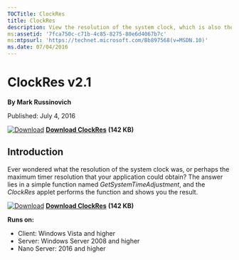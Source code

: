 ```yaml
--- 
TOCTitle: ClockRes
title: ClockRes
description: View the resolution of the system clock, which is also the maximum timer resolution.
ms:assetid: '7fca750c-c71b-4c85-8275-80e6d4067b7c'
ms:mtpsurl: 'https://technet.microsoft.com/Bb897568(v=MSDN.10)'
ms.date: 07/04/2016
---
```


ClockRes v2.1
=============

**By Mark Russinovich**

Published: July 4, 2016

[![Download](/media/landing/sysinternals/download_sm.png)](https://download.sysinternals.com/files/ClockRes.zip) [**Download ClockRes**](https://download.sysinternals.com/files/ClockRes.zip) **(142 KB)**


## Introduction

Ever wondered what the resolution of the system clock was, or perhaps
the maximum timer resolution that your application could obtain? The
answer lies in a simple function named *GetSystemTimeAdjustment*, and
the *ClockRes* applet performs the function and shows you the result.


[![Download](/media/landing/sysinternals/download_sm.png)](https://download.sysinternals.com/files/ClockRes.zip) [**Download ClockRes**](https://download.sysinternals.com/files/ClockRes.zip) **(142 KB)**

**Runs on:**

-   Client: Windows Vista and higher
-   Server: Windows Server 2008 and higher
-   Nano Server: 2016 and higher
